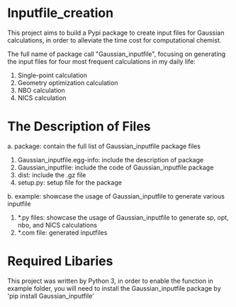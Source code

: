 # Inputfile_creation
This project aims to build a Pypi package to create input files for Gaussian calculations, in order to alleviate the time cost for computational chemist.

The full name of package call "Gaussian_inputfile", focusing on generating the input files for four most frequent calculations in my daily life: 
1. Single-point calculation 
2. Geometry optimization calculation 
3. NBO calculation
4. NICS calculation

# The Description of Files
a. package: contain the full list of Gaussian_inputfile package files
   
   1. Gaussian_inputfile.egg-info: include the description of package
   2. Gaussian_inputfile: include the code of Gaussian_inputfile package
   3. dist: include the .gz file
   4. setup.py: setup file for the package
   
b. example: showcase the usage of Gaussian_inputfile to generate various inputfile

   1. *.py files: showcase the usage of Gaussian_inputfile to generate sp, opt, nbo, and NICS calculations
   2. *.com file: generated inputfiles

# Required Libaries
This project was written by Python 3, in order to enable the function in example folder, you will need to install the Gaussian_inputfile package by 'pip install Gaussian_inputfile'
